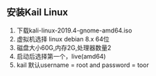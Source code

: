 ## 安装Kail Linux
1. 下载kali-linux-2019.4-gnome-amd64.iso    
2. 虚拟机选择 linux debian 8.x 64位 
3. 磁盘大小60G,内存2G,处理器数量2   
4. 启动后选择第一个，live(amd64)    
5. kail 默认username = root and password = toor 